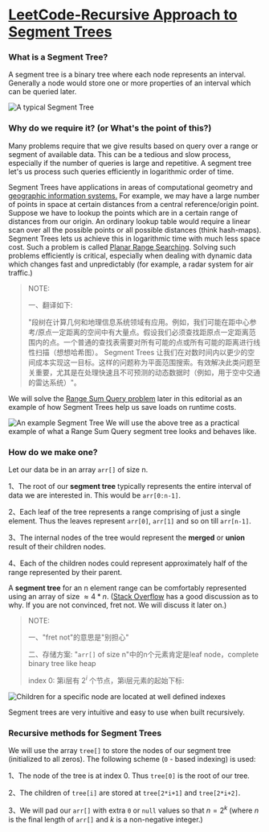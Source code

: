 # [LeetCode-Recursive Approach to Segment Trees](https://leetcode.com/articles/a-recursive-approach-to-segment-trees-range-sum-queries-lazy-propagation/)

### What is a Segment Tree?

A segment tree is a binary tree where each node represents an interval. Generally a node would store one or more properties of an interval which can be queried later.

![A typical Segment Tree](https://leetcode.com/articles/Figures/segtree_intro_1.png)

### Why do we require it? (or What's the point of this?)

Many problems require that we give results based on query over a range or segment of available data. This can be a tedious and slow process, especially if the number of queries is large and repetitive. A segment tree let's us process such queries efficiently in logarithmic order of time.



Segment Trees have applications in areas of computational geometry and [geographic information systems.](https://en.wikipedia.org/wiki/Geographic_information_systems) For example, we may have a large number of points in space at certain distances from a central reference/origin point. Suppose we have to lookup the points which are in a certain range of distances from our origin. An ordinary lookup table would require a linear scan over all the possible points or all possible distances (think hash-maps). Segment Trees lets us achieve this in logarithmic time with much less space cost. Such a problem is called [Planar Range Searching](https://en.wikipedia.org/wiki/Range_searching). Solving such problems efficiently is critical, especially when dealing with dynamic data which changes fast and unpredictably (for example, a radar system for air traffic.)

> NOTE: 
>
> 一、翻译如下:
>
> "段树在计算几何和地理信息系统领域有应用。例如，我们可能在距中心参考/原点一定距离的空间中有大量点。假设我们必须查找距原点一定距离范围内的点。一个普通的查找表需要对所有可能的点或所有可能的距离进行线性扫描（想想哈希图）。 Segment Trees 让我们在对数时间内以更少的空间成本实现这一目标。这样的问题称为平面范围搜索。有效解决此类问题至关重要，尤其是在处理快速且不可预测的动态数据时（例如，用于空中交通的雷达系统）"。

We will solve the [Range Sum Query problem](https://leetcode.com/articles/a-recursive-approach-to-segment-trees-range-sum-queries-lazy-propagation/#range-sum-queries) later in this editorial as an example of how Segment Trees help us save loads on runtime costs.

![An example Segment Tree](https://leetcode.com/articles/Figures/segtree_example_1.png) We will use the above tree as a practical example of what a Range Sum Query segment tree looks and behaves like.

### How do we make one?

Let our data be in an array `arr[]` of size n.

1、The root of our **segment tree** typically represents the entire interval of data we are interested in. This would be `arr[0:n-1]`.

2、Each leaf of the tree represents a range comprising of just a single element. Thus the leaves represent `arr[0]`, `arr[1]` and so on till `arr[n-1]`.

3、The internal nodes of the tree would represent the **merged** or **union** result of their children nodes.

4、Each of the children nodes could represent approximately half of the range represented by their parent.

A **segment tree** for an n element range can be comfortably represented using an array of size $\approx 4 \ast n$. ([Stack Overflow](http://stackoverflow.com/q/28470692/2844164) has a good discussion as to why. If you are not convinced, fret not. We will discuss it later on.)

> NOTE:
>
> 一、"fret not"的意思是"别担心"
>
> 二、存储方案: "`arr[]` of size n"中的n个元素肯定是leaf node，complete binary tree like heap
>
> index 0: 第i层有 $2^i$ 个节点，第i层元素的起始下标: 


![Children for a specific node are located at well defined indexes](https://leetcode.com/articles/Figures/segtree_intro_2.png)

Segment trees are very intuitive and easy to use when built recursively.

### Recursive methods for Segment Trees

We will use the array `tree[]` to store the nodes of our segment tree (initialized to all zeros). The following scheme (`0` - based indexing) is used:

1、The node of the tree is at index 0. Thus `tree[0]` is the root of our tree.

2、The children of `tree[i]` are stored at `tree[2*i+1]` and `tree[2*i+2]`.

3、We will pad our `arr[]` with extra `0` or `null` values so that $n=2^k$ (where $n$ is the final length of `arr[]` and *k* is a non-negative integer.)

